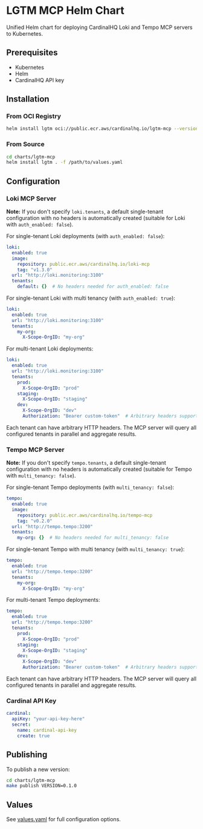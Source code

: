 # LGTM MCP Helm Chart

Unified Helm chart for deploying CardinalHQ Loki and Tempo MCP servers to Kubernetes.


## Prerequisites

- Kubernetes 
- Helm
- CardinalHQ API key

## Installation

### From OCI Registry

```bash
helm install lgtm oci://public.ecr.aws/cardinalhq.io/lgtm-mcp --version 1.6.0 -f /path/to/values.yaml
```

### From Source

```bash
cd charts/lgtm-mcp
helm install lgtm . -f /path/to/values.yaml
```

## Configuration

### Loki MCP Server

**Note:** If you don't specify `loki.tenants`, a default single-tenant configuration with no headers is automatically created (suitable for Loki with `auth_enabled: false`).

For single-tenant Loki deployments (with `auth_enabled: false`):

```yaml
loki:
  enabled: true
  image:
    repository: public.ecr.aws/cardinalhq.io/loki-mcp
    tag: "v1.3.0"
  url: "http://loki.monitoring:3100"
  tenants:
    default: {}  # No headers needed for auth_enabled: false
```

For single-tenant Loki with multi tenancy (with `auth_enabled: true`):
  
```yaml
loki:
  enabled: true
  url: "http://loki.monitoring:3100"
  tenants:
    my-org:
      X-Scope-OrgID: "my-org"
```

For multi-tenant Loki deployments:

```yaml
loki:
  enabled: true
  url: "http://loki.monitoring:3100"
  tenants:
    prod:
      X-Scope-OrgID: "prod"
    staging:
      X-Scope-OrgID: "staging"
    dev:
      X-Scope-OrgID: "dev"
      Authorization: "Bearer custom-token"  # Arbitrary headers supported
```

Each tenant can have arbitrary HTTP headers. The MCP server will query all configured tenants in parallel and aggregate results.

### Tempo MCP Server

**Note:** If you don't specify `tempo.tenants`, a default single-tenant configuration with no headers is automatically created (suitable for Tempo with `multi_tenancy: false`).

For single-tenant Tempo deployments (with `multi_tenancy: false`):

```yaml
tempo:
  enabled: true
  image:
    repository: public.ecr.aws/cardinalhq.io/tempo-mcp
    tag: "v0.2.0"
  url: "http://tempo.tempo:3200"
  tenants:
    my-org: {}  # No headers needed for multi_tenancy: false
```

For single-tenant Tempo with multi tenancy (with `multi_tenancy: true`):

```yaml
tempo:
  enabled: true
  url: "http://tempo.tempo:3200"
  tenants:
    my-org:
      X-Scope-OrgID: "my-org"
```

For multi-tenant Tempo deployments:

```yaml
tempo:
  enabled: true
  url: "http://tempo.tempo:3200"
  tenants:
    prod:
      X-Scope-OrgID: "prod"
    staging:
      X-Scope-OrgID: "staging"
    dev:
      X-Scope-OrgID: "dev"
      Authorization: "Bearer custom-token"  # Arbitrary headers supported
```

Each tenant can have arbitrary HTTP headers. The MCP server will query all configured tenants in parallel and aggregate results.

### Cardinal API Key

```yaml
cardinal:
  apiKey: "your-api-key-here"
  secret:
    name: cardinal-api-key
    create: true
```

## Publishing

To publish a new version:

```bash
cd charts/lgtm-mcp
make publish VERSION=0.1.0
```

## Values

See [values.yaml](values.yaml) for full configuration options.
